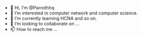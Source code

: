 - 👋 Hi, I’m @Parrothhq
- 👀 I’m interested in computer network and computer science. 
- 🌱 I’m currently learning HCNA and so on.
- 💞️ I’m looking to collaborate on ...
- 📫 How to reach me ...

<!---
Parrothhq/Parrothhq is a ✨ special ✨ repository because its `README.md` (this file) appears on your GitHub profile.
You can click the Preview link to take a look at your changes.
--->
